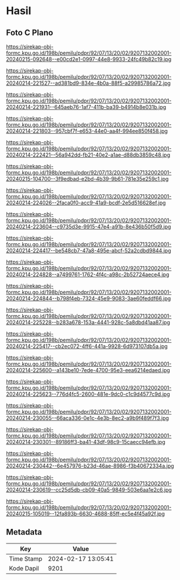 # Hasil

## Foto C Plano

https://sirekap-obj-formc.kpu.go.id/198b/pemilu/pdpr/92/07/13/20/02/9207132002001-20240215-092648--e00cd2e1-0997-44e8-9933-24fc49b82c19.jpg

https://sirekap-obj-formc.kpu.go.id/198b/pemilu/pdpr/92/07/13/20/02/9207132002001-20240214-221527--ad381bd9-834e-4b0a-88f5-a29985786a72.jpg

https://sirekap-obj-formc.kpu.go.id/198b/pemilu/pdpr/92/07/13/20/02/9207132002001-20240214-221931--645aeb76-1af7-411b-ba39-b4914b8e031b.jpg

https://sirekap-obj-formc.kpu.go.id/198b/pemilu/pdpr/92/07/13/20/02/9207132002001-20240214-221803--957cbf7f-e653-44e0-aa4f-994ee850f458.jpg

https://sirekap-obj-formc.kpu.go.id/198b/pemilu/pdpr/92/07/13/20/02/9207132002001-20240214-222421--56a942dd-fb21-40e2-a1ae-d88db3859c48.jpg

https://sirekap-obj-formc.kpu.go.id/198b/pemilu/pdpr/92/07/13/20/02/9207132002001-20240215-104700--3f9edbad-e2bd-4b39-9b61-781e35e259c1.jpg

https://sirekap-obj-formc.kpu.go.id/198b/pemilu/pdpr/92/07/13/20/02/9207132002001-20240214-224026--2faca0f0-acc9-41a9-bcdf-2e5d516628ef.jpg

https://sirekap-obj-formc.kpu.go.id/198b/pemilu/pdpr/92/07/13/20/02/9207132002001-20240214-223604--c9735d3e-9915-47e4-a91b-8e436b50f5d9.jpg

https://sirekap-obj-formc.kpu.go.id/198b/pemilu/pdpr/92/07/13/20/02/9207132002001-20240214-224417--be548cb7-47a8-495e-abcf-52a2cdbd9844.jpg

https://sirekap-obj-formc.kpu.go.id/198b/pemilu/pdpr/92/07/13/20/02/9207132002001-20240214-224828--a7499761-1762-4f4c-a98c-2b52724aece4.jpg

https://sirekap-obj-formc.kpu.go.id/198b/pemilu/pdpr/92/07/13/20/02/9207132002001-20240214-224844--b798f4eb-7324-45e9-9083-3ae60feddf66.jpg

https://sirekap-obj-formc.kpu.go.id/198b/pemilu/pdpr/92/07/13/20/02/9207132002001-20240214-225228--b283a678-153a-4441-928c-5a8dbd41aa87.jpg

https://sirekap-obj-formc.kpu.go.id/198b/pemilu/pdpr/92/07/13/20/02/9207132002001-20240214-225417--cb2ec072-4ff6-441a-9928-6d973107db5a.jpg

https://sirekap-obj-formc.kpu.go.id/198b/pemilu/pdpr/92/07/13/20/02/9207132002001-20240214-225600--a143be10-7ede-4700-95e3-eea6214edaed.jpg

https://sirekap-obj-formc.kpu.go.id/198b/pemilu/pdpr/92/07/13/20/02/9207132002001-20240214-225623--776d4fc5-2600-481e-9dc0-c1c9d4577c9d.jpg

https://sirekap-obj-formc.kpu.go.id/198b/pemilu/pdpr/92/07/13/20/02/9207132002001-20240214-230055--66aca336-0e1c-4e3b-8ec2-a9b9f489f7f3.jpg

https://sirekap-obj-formc.kpu.go.id/198b/pemilu/pdpr/92/07/13/20/02/9207132002001-20240214-230301--89186ff3-ba41-43df-98c9-15caecc94efb.jpg

https://sirekap-obj-formc.kpu.go.id/198b/pemilu/pdpr/92/07/13/20/02/9207132002001-20240214-230442--6e457976-b23d-46ae-8986-f3b40672334a.jpg

https://sirekap-obj-formc.kpu.go.id/198b/pemilu/pdpr/92/07/13/20/02/9207132002001-20240214-230619--cc25d5db-cb09-40a5-9849-503e6aa1e2c6.jpg

https://sirekap-obj-formc.kpu.go.id/198b/pemilu/pdpr/92/07/13/20/02/9207132002001-20240215-105019--12fa893b-6630-4688-85ff-ec5e4f45a92f.jpg


## Metadata

| Key        | Value               |
| ---------- | ------------------- |
| Time Stamp | 2024-02-17 13:05:41 |
| Kode Dapil | 9201                |



